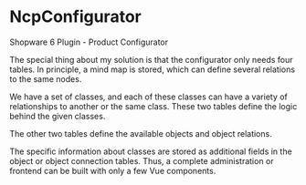 # NcpConfigurator
Shopware 6 Plugin - Product Configurator


The special thing about my solution is that the configurator only needs four tables. In principle, a mind map is stored, which can define several relations to the same nodes.

We have a set of classes, and each of these classes can have a variety of relationships to another or the same class. These two tables define the logic behind the given classes.

The other two tables define the available objects and object relations.

The specific information about classes are stored as additional fields in the object or object connection tables. Thus, a complete administration or frontend can be built with only a few Vue components.

